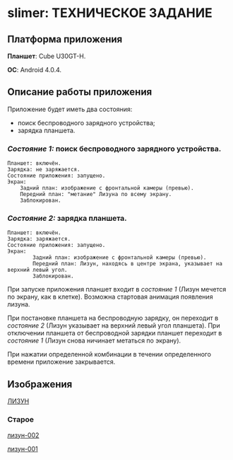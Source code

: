 # slimer: ТЕХНИЧЕСКОЕ ЗАДАНИЕ

## Платформа приложения

**Планшет**: Cube U30GT-H.

**ОС**: Android 4.0.4.

## Описание работы приложения

Приложение будет иметь два состояния:
- поиск беспроводного зарядного устройства;
- зарядка планшета.

### _Состояние 1:_ поиск беспроводного зарядного устройства.
    Планшет: включён.
    Зарядка: не заряжается.
    Состояние приложения: запущено.
    Экран:
        Задний план: изображение с фронтальной камеры (превью).
        Передний план: "метание" Лизуна по всему экрану.
        Заблокирован.

### _Состояние 2:_ зарядка планшета.
    Планшет: включён.
    Зарядка: заряжается.
    Состояние приложения: запущено.
    Экран:
            Задний план: изображение с фронтальной камеры (превью).
            Передний план: Лизун, находясь в центре экрана, указывает на верхний левый угол.
            Заблокирован.

При запуске приложения планшет входит в _состояние 1_ (Лизун мечется по экрану, как в клетке).
Возможна стартовая анимация появления лизуна.

При постановке планшета на беспроводную зарядку, он переходит в _состояние 2_ (Лизун указывает на верхний левый угол планшета).
При отключении планшета от беспроводной зарядки планшет переходит в _состояние 1_ (Лизун снова ничинает метаться по экрану).

При нажатии определенной комбинации в течении определенного времени приложение закрывается.

## Изображения

[ЛИЗУН](https://raw.githubusercontent.com/remfils/slimer/master/img/test/lizun-smile-11.png)


### Старое

[лизун-002](https://raw.githubusercontent.com/remfils/slimer/master/img/test/lizun-002.png)

[лизун-001](https://raw.githubusercontent.com/remfils/slimer/master/img/test/lizun-001.png)